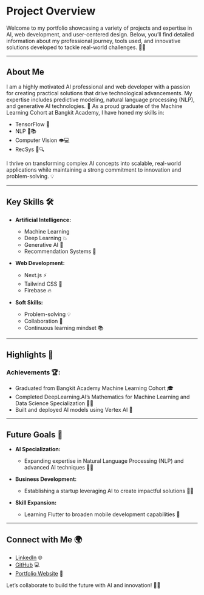 # Project Overview

Welcome to my portfolio showcasing a variety of projects and expertise in AI, web development, and user-centered design. Below, you’ll find detailed information about my professional journey, tools used, and innovative solutions developed to tackle real-world challenges. 🚀✨

---

## About Me

I am a highly motivated AI professional and web developer with a passion for creating practical solutions that drive technological advancements. My expertise includes predictive modeling, natural language processing (NLP), and generative AI technologies. 🎯 As a proud graduate of the Machine Learning Cohort at Bangkit Academy, I have honed my skills in:

- TensorFlow 🤖
- NLP 🧠📚
- Computer Vision 👁️💻 
- RecSys 🎯🔍

I thrive on transforming complex AI concepts into scalable, real-world applications while maintaining a strong commitment to innovation and problem-solving. 💡

---

## Key Skills 🛠️

- **Artificial Intelligence:**
  - Machine Learning
  - Deep Learning 💥  
  - Generative AI 🧠  
  - Recommendation Systems 🎯

- **Web Development:**  
  - Next.js ⚡  
  - Tailwind CSS 🎨  
  - Firebase 🔥

- **Soft Skills:**  
  - Problem-solving 💡  
  - Collaboration 🤝  
  - Continuous learning mindset 📚

---

## Highlights 🌟

### Achievements 🏆:
- Graduated from Bangkit Academy Machine Learning Cohort 🎓  
- Completed DeepLearning.AI’s Mathematics for Machine Learning and Data Science Specialization 🧑‍🏫  
- Built and deployed AI models using Vertex AI 🚀

---

## Future Goals 🎯

- **AI Specialization:**  
  - Expanding expertise in Natural Language Processing (NLP) and advanced AI techniques 🤖🧠

- **Business Development:**  
  - Establishing a startup leveraging AI to create impactful solutions 💼🚀

- **Skill Expansion:**  
  - Learning Flutter to broaden mobile development capabilities 📱

---

## Connect with Me 🌍

- [LinkedIn](https://www.linkedin.com/in/danang-hapis-fadillah-682878202/) 🌐  
- [GitHub](https://github.com/n0yy) 💻  
- [Portfolio Website](https://hapeace.vercel.app) 🌟  

Let’s collaborate to build the future with AI and innovation! 🚀✨